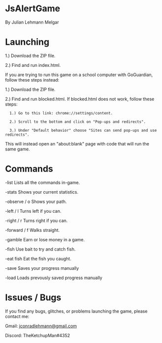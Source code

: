 # JsAlertGame
By Julian Lehmann Melgar
  
# Launching
  1.) Download the ZIP file.
  
  2.) Find and run index.html.

If you are trying to run this game on a school computer with GoGuardian, follow these steps instead:

  1.) Download the ZIP file.
  
  2.) Find and run blocked.html.
    If blocked.html does not work, follow these steps:
    
      1.) Go to this link: chrome://settings/content.
      
      2.) Scroll to the bottom and click on "Pop-ups and redirects".
      
      3.) Under "Default behavior" choose "Sites can send pop-ups and use redirects".

This will instead open an "about:blank" page with code that will run the same game.
  
# Commands
-list
  Lists all the commands in-game.

-stats
  Shows your current statistics.

-observe / o
  Shows your path.

-left / l
  Turns left if you can.
  
-right / r
  Turns right if you can.

-forward / f
  Walks straight.

-gamble
  Earn or lose money in a game.
  
-fish
  Use bait to try and catch fish.

-eat fish
  Eat the fish you caught.

-save
  Saves your progress manually
  
-load
  Loads prevously saved progress manually

# Issues / Bugs
If you find any bugs, glitches, or problems launching the game, please contact me:

Gmail: jconradlehmann@gmail.com

Discord: TheKetchupMan#4352
